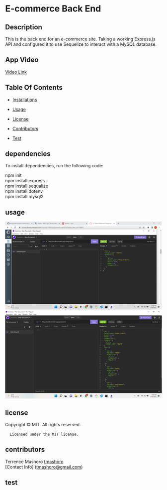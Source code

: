 # E-commerce Back End

## Description

This is the back end for an e-commerce site. Taking a working Express.js API and configured  it to use Sequelize to interact with a MySQL database.

## App Video

[Video Link](https://drive.google.com/file/d/1voqMSx7bWT1lL2cQb_RI5jD97g_C5aOL/view)

## Table Of Contents

* [Installations](#dependencies)

* [Usage](#usage)

* [License](#license)

* [Contributors](#contributors)

* [Test](#test)

## dependencies

To install dependencies, run the following code:

npm init\
npm install express\
npm install sequalize\
npm install dotenv\
npm install mysql2

## usage

![Getting Started](./assets/2022-07-16%20(1).png)
![Getting Started](./assets/2022-07-16%20(2).png)

## license

Copyright © MIT. All rights reserved.

      Licensed under the MIT license.

## contributors

Terrence Mashoro
[tmashoro](https://github.com/tmashoro/)\
[Contact Info] (tmashoro@gmail.com)

## test
